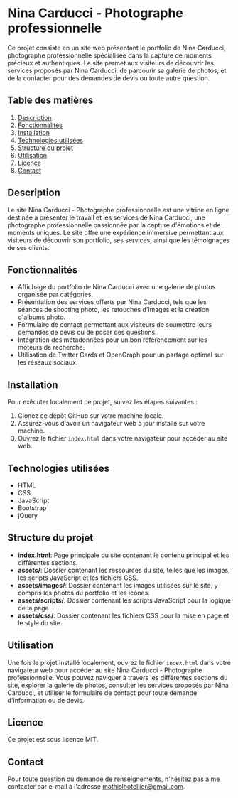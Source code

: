 # Nina Carducci - Photographe professionnelle

Ce projet consiste en un site web présentant le portfolio de Nina Carducci, photographe professionnelle spécialisée dans la capture de moments précieux et authentiques. Le site permet aux visiteurs de découvrir les services proposés par Nina Carducci, de parcourir sa galerie de photos, et de la contacter pour des demandes de devis ou toute autre question.

## Table des matières
1. [Description](#description)
2. [Fonctionnalités](#fonctionnalités)
3. [Installation](#installation)
4. [Technologies utilisées](#technologies-utilisées)
5. [Structure du projet](#structure-du-projet)
6. [Utilisation](#utilisation)
7. [Licence](#licence)
8. [Contact](#contact)

## Description
Le site Nina Carducci - Photographe professionnelle est une vitrine en ligne destinée à présenter le travail et les services de Nina Carducci, une photographe professionnelle passionnée par la capture d'émotions et de moments uniques. Le site offre une expérience immersive permettant aux visiteurs de découvrir son portfolio, ses services, ainsi que les témoignages de ses clients.

## Fonctionnalités
- Affichage du portfolio de Nina Carducci avec une galerie de photos organisée par catégories.
- Présentation des services offerts par Nina Carducci, tels que les séances de shooting photo, les retouches d'images et la création d'albums photo.
- Formulaire de contact permettant aux visiteurs de soumettre leurs demandes de devis ou de poser des questions.
- Intégration des métadonnées pour un bon référencement sur les moteurs de recherche.
- Utilisation de Twitter Cards et OpenGraph pour un partage optimal sur les réseaux sociaux.

## Installation
Pour exécuter localement ce projet, suivez les étapes suivantes :
1. Clonez ce dépôt GitHub sur votre machine locale.
2. Assurez-vous d'avoir un navigateur web à jour installé sur votre machine.
3. Ouvrez le fichier `index.html` dans votre navigateur pour accéder au site web.

## Technologies utilisées
- HTML
- CSS
- JavaScript
- Bootstrap
- jQuery

## Structure du projet
- **index.html**: Page principale du site contenant le contenu principal et les différentes sections.
- **assets/**: Dossier contenant les ressources du site, telles que les images, les scripts JavaScript et les fichiers CSS.
- **assets/images/**: Dossier contenant les images utilisées sur le site, y compris les photos du portfolio et les icônes.
- **assets/scripts/**: Dossier contenant les scripts JavaScript pour la logique de la page.
- **assets/css/**: Dossier contenant les fichiers CSS pour la mise en page et le style du site.

## Utilisation
Une fois le projet installé localement, ouvrez le fichier `index.html` dans votre navigateur web pour accéder au site Nina Carducci - Photographe professionnelle. Vous pouvez naviguer à travers les différentes sections du site, explorer la galerie de photos, consulter les services proposés par Nina Carducci, et utiliser le formulaire de contact pour toute demande d'information ou de devis.

## Licence
Ce projet est sous licence MIT.

## Contact
Pour toute question ou demande de renseignements, n'hésitez pas à me contacter par e-mail à l'adresse mathislhotellier@gmail.com.
